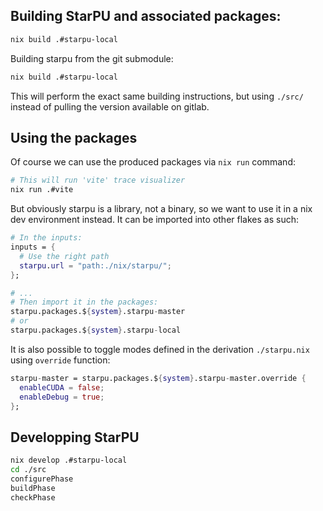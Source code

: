 ## Building StarPU and associated packages:

```bash
nix build .#starpu-local
```

Building starpu from the git submodule:

```bash
nix build .#starpu-local
```

This will perform the exact same building instructions, but using `./src/` instead of pulling the
version available on gitlab.

## Using the packages

Of course we can use the produced packages via `nix run` command:

```bash
# This will run 'vite' trace visualizer
nix run .#vite
```

But obviously starpu is a library, not a binary, so we want to use it in a nix dev environment
instead. It can be imported into other flakes as such:

```nix
# In the inputs:
inputs = {
  # Use the right path
  starpu.url = "path:./nix/starpu/";
};

# ...
# Then import it in the packages: 
starpu.packages.${system}.starpu-master
# or
starpu.packages.${system}.starpu-local
```

It is also possible to toggle modes defined in the derivation `./starpu.nix` using `override`
function:

```nix
starpu-master = starpu.packages.${system}.starpu-master.override {
  enableCUDA = false;
  enableDebug = true;
};
```


## Developping StarPU

```bash
nix develop .#starpu-local
cd ./src
configurePhase
buildPhase
checkPhase
```
